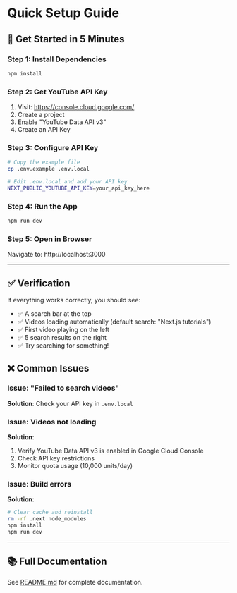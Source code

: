 # Quick Setup Guide

## 🚀 Get Started in 5 Minutes

### Step 1: Install Dependencies
```bash
npm install
```

### Step 2: Get YouTube API Key
1. Visit: https://console.cloud.google.com/
2. Create a project
3. Enable "YouTube Data API v3"
4. Create an API Key

### Step 3: Configure API Key
```bash
# Copy the example file
cp .env.example .env.local

# Edit .env.local and add your API key
NEXT_PUBLIC_YOUTUBE_API_KEY=your_api_key_here
```

### Step 4: Run the App
```bash
npm run dev
```

### Step 5: Open in Browser
Navigate to: http://localhost:3000

---

## ✅ Verification

If everything works correctly, you should see:
- ✅ A search bar at the top
- ✅ Videos loading automatically (default search: "Next.js tutorials")
- ✅ First video playing on the left
- ✅ 5 search results on the right
- ✅ Try searching for something!

## ❌ Common Issues

### Issue: "Failed to search videos"
**Solution**: Check your API key in `.env.local`

### Issue: Videos not loading
**Solution**: 
1. Verify YouTube Data API v3 is enabled in Google Cloud Console
2. Check API key restrictions
3. Monitor quota usage (10,000 units/day)

### Issue: Build errors
**Solution**: 
```bash
# Clear cache and reinstall
rm -rf .next node_modules
npm install
npm run dev
```

---

## 📚 Full Documentation
See [README.md](./README.md) for complete documentation.

